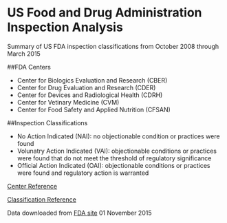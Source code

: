 # US Food and Drug Administration Inspection Analysis

Summary of US FDA inspection classifications from October 2008 through March 2015

##FDA Centers
- Center for Biologics Evaluation and Research (CBER)
- Center for Drug Evaluation and Research (CDER)
- Center for Devices and Radiological Health (CDRH)
- Center for Vetinary Medicine (CVM)
- Center for Food Safety and Applied Nutrition (CFSAN)

##Inspection Classifications
- No Action Indicated (NAI): no objectionable condition or practices were found
- Volunatry Action Indicated (VAI): objectionable conditions or practices were found that do not meet the threshold of regulatory significance
- Official Action Indicated (OAI): objectionable conditions or practices were found and regulatory action is warranted

[Center Reference](http://www.fda.gov/RegulatoryInformation/Guidances/ucm125789.htm)  

[Classification Reference](http://www.fda.gov/downloads/AboutFDA/Transparency/PublicDisclosure/GlossaryofAcronymsandAbbreviations/UCM212061.pdf)

Data downloaded from [FDA site](http://www.fda.gov/ICECI/Inspections/ucm222557.htm) 01 November 2015
